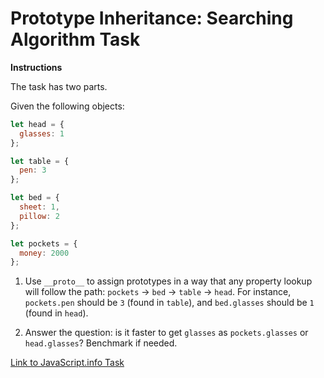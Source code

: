 # Prototype Inheritance: Searching Algorithm Task

<b>Instructions</b>

The task has two parts.

Given the following objects:

```js
let head = {
  glasses: 1
};

let table = {
  pen: 3
};

let bed = {
  sheet: 1,
  pillow: 2
};

let pockets = {
  money: 2000
};
```

 1. Use `__proto__` to assign prototypes in a way that any property lookup will follow the path: `pockets` → `bed` → `table` → `head`. For instance, `pockets.pen` should be `3` (found in `table`), and `bed.glasses` should be `1` (found in `head`).

 2. Answer the question: is it faster to get `glasses` as `pockets.glasses` or `head.glasses`? Benchmark if needed.

 [Link to JavaScript.info Task](https://javascript.info/prototype-inheritance#searching-algorithm)